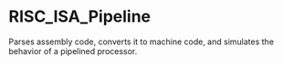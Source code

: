 # RISC_ISA_Pipeline
Parses assembly code, converts it to machine code, and simulates the behavior of a pipelined processor.
